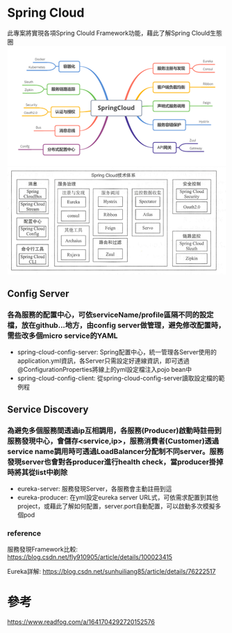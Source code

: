 # Spring Cloud
此專案將實現各項Spring Clould Framework功能，藉此了解Spring Clould生態圈
![spring-clould-tech-arch](./img/spring-clould-tech-arch.png)
![spring-clould-tech-arch1](./img/spring-clould-tech-arch1.png)

## Config Server
### 各為服務的配置中心，可依serviceName/profile區隔不同的設定檔，放在github...地方，由config server做管理，避免修改配置時，需些改多個micro service的YAML
* spring-cloud-config-server: Spring配置中心，統一管理各Server使用的application.yml資訊，各Server只需設定好連線資訊，即可透過@ConfigurationProperties將線上的yml設定檔注入pojo bean中
* spring-cloud-config-client: 從spring-cloud-config-server讀取設定檔的範例程

## Service Discovery
### 為避免多個服務間透過ip互相調用，各服務(Producer)啟動時註冊到服務發現中心，會儲存<service,ip>，服務消費者(Customer)透過service name調用時可透過LoadBalancer分配制不同server。服務發現server也會對各producer進行health check，當producer掛掉時將其從list中剃除
* eureka-server: 服務發現Server，各服務會主動註冊到這
* eureka-producer: 在yml設定eureka server URL式，可依需求配置到其他project，或藉此了解如何配置，server.port自動配置，可以啟動多次模擬多個pod


### reference
服務發現Framework比較: https://blog.csdn.net/fly910905/article/details/100023415

Eureka詳解: https://blog.csdn.net/sunhuiliang85/article/details/76222517


# 參考
https://www.readfog.com/a/1641704292720152576

